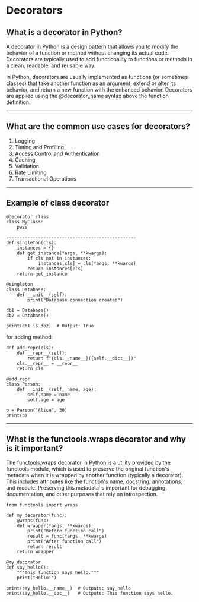 # Decorators
## What is a decorator in Python?
A decorator in Python is a design pattern that allows you to modify the behavior of a function or method without changing its actual code. Decorators are typically used to add functionality to functions or methods in a clean, readable, and reusable way.

In Python, decorators are usually implemented as functions (or sometimes classes) that take another function as an argument, extend or alter its behavior, and return a new function with the enhanced behavior. Decorators are applied using the @decorator_name syntax above the function definition.

---
## What are the common use cases for decorators?
1. Logging
2. Timing and Profiling
3. Access Control and Authentication
4. Caching
5. Validation
6. Rate Limiting
7. Transactional Operations

---
## Example of class decorator

```
@decorator_class
class MyClass:
    pass

-------------------------------------------------
def singleton(cls):
    instances = {}
    def get_instance(*args, **kwargs):
        if cls not in instances:
            instances[cls] = cls(*args, **kwargs)
        return instances[cls]
    return get_instance

@singleton
class Database:
    def __init__(self):
        print("Database connection created")

db1 = Database()
db2 = Database()

print(db1 is db2)  # Output: True

```

for adding method:
```
def add_repr(cls):
    def __repr__(self):
        return f"{cls.__name__}({self.__dict__})"
    cls.__repr__ = __repr__
    return cls

@add_repr
class Person:
    def __init__(self, name, age):
        self.name = name
        self.age = age

p = Person("Alice", 30)
print(p)

```
---
## What is the functools.wraps decorator and why is it important?
The functools.wraps decorator in Python is a utility provided by the functools module, which is used to preserve the original function's metadata when it is wrapped by another function (typically a decorator). This includes attributes like the function's name, docstring, annotations, and module. Preserving this metadata is important for debugging, documentation, and other purposes that rely on introspection.

```
from functools import wraps

def my_decorator(func):
    @wraps(func)
    def wrapper(*args, **kwargs):
        print("Before function call")
        result = func(*args, **kwargs)
        print("After function call")
        return result
    return wrapper

@my_decorator
def say_hello():
    """This function says hello."""
    print("Hello!")

print(say_hello.__name__)  # Outputs: say_hello
print(say_hello.__doc__)   # Outputs: This function says hello.

```